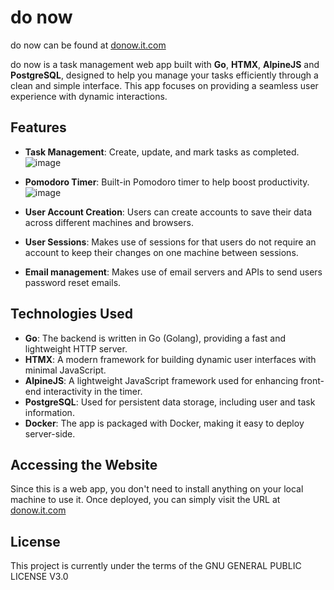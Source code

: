 # do now

do now can be found at [donow.it.com](https://www.donow.it.com)

do now is a task management web app built with **Go**, **HTMX**, **AlpineJS** and **PostgreSQL**, designed to help you manage your tasks efficiently through a clean and simple interface. This app focuses on providing a seamless user experience with dynamic interactions.

## Features

- **Task Management**: Create, update, and mark tasks as completed.
 ![image](https://github.com/user-attachments/assets/7acfbf23-a46d-4750-b4ab-d3b6c8359456)

- **Pomodoro Timer**: Built-in Pomodoro timer to help boost productivity.
  ![image](https://github.com/user-attachments/assets/f4102f39-866a-49a4-95f1-450de4dd40c0)

- **User Account Creation**: Users can create accounts to save their data across different machines and browsers.
- **User Sessions**: Makes use of sessions for that users do not require an account to keep their changes on one machine between sessions.
- **Email management**: Makes use of email servers and APIs to send users password reset emails.

## Technologies Used

- **Go**: The backend is written in Go (Golang), providing a fast and lightweight HTTP server.
- **HTMX**: A modern framework for building dynamic user interfaces with minimal JavaScript.
- **AlpineJS**: A lightweight JavaScript framework used for enhancing front-end interactivity in the timer.
- **PostgreSQL**: Used for persistent data storage, including user and task information.
- **Docker**: The app is packaged with Docker, making it easy to deploy server-side.

## Accessing the Website

Since this is a web app, you don't need to install anything on your local machine to use it. Once deployed, you can simply visit the URL at [donow.it.com](https://www.donow.it.com)

## License

This project is currently under the terms of the GNU GENERAL PUBLIC LICENSE V3.0
